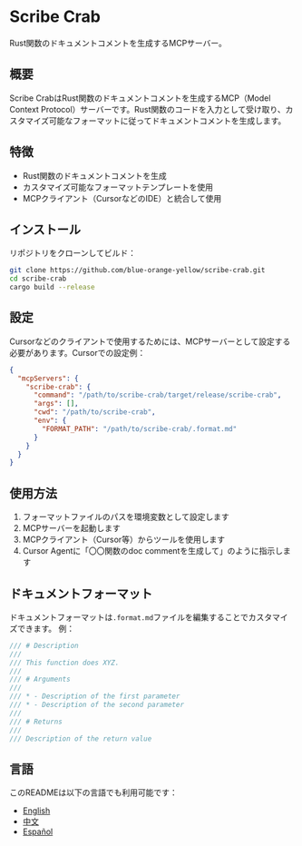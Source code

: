 # Scribe Crab

Rust関数のドキュメントコメントを生成するMCPサーバー。

## 概要

Scribe CrabはRust関数のドキュメントコメントを生成するMCP（Model Context Protocol）サーバーです。Rust関数のコードを入力として受け取り、カスタマイズ可能なフォーマットに従ってドキュメントコメントを生成します。

## 特徴

- Rust関数のドキュメントコメントを生成
- カスタマイズ可能なフォーマットテンプレートを使用
- MCPクライアント（CursorなどのIDE）と統合して使用

## インストール

リポジトリをクローンしてビルド：

```bash
git clone https://github.com/blue-orange-yellow/scribe-crab.git
cd scribe-crab
cargo build --release
```

## 設定

Cursorなどのクライアントで使用するためには、MCPサーバーとして設定する必要があります。Cursorでの設定例：

```json
{
  "mcpServers": {
    "scribe-crab": {
      "command": "/path/to/scribe-crab/target/release/scribe-crab",
      "args": [],
      "cwd": "/path/to/scribe-crab",
      "env": {
        "FORMAT_PATH": "/path/to/scribe-crab/.format.md"
      }
    }
  }
}
```

## 使用方法

1. フォーマットファイルのパスを環境変数として設定します
2. MCPサーバーを起動します
3. MCPクライアント（Cursor等）からツールを使用します
4. Cursor Agentに「〇〇関数のdoc commentを生成して」のように指示します

## ドキュメントフォーマット

ドキュメントフォーマットは`.format.md`ファイルを編集することでカスタマイズできます。
例：

```rust
/// # Description
/// 
/// This function does XYZ.
/// 
/// # Arguments
/// 
/// * - Description of the first parameter
/// * - Description of the second parameter
/// 
/// # Returns
/// 
/// Description of the return value
```

## 言語

このREADMEは以下の言語でも利用可能です：
- [English](../../README.md)
- [中文](README.zh.md)
- [Español](README.es.md)

